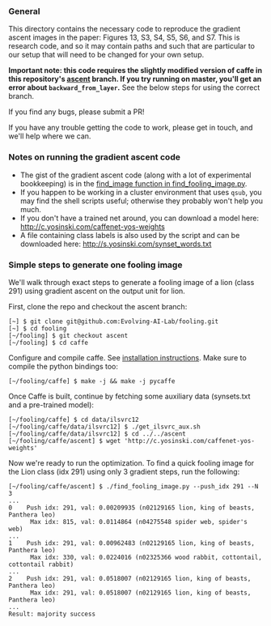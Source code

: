 ### General

This directory contains the necessary code to reproduce the gradient
ascent images in the paper: Figures 13, S3, S4, S5, S6, and S7. This
is research code, and so it may contain paths and such that are
particular to our setup that will need to be changed for your own
setup.

**Important note: this code requires the slightly modified version of caffe in this repository's [ascent](https://github.com/Evolving-AI-Lab/fooling/tree/ascent) branch. If you try running on master, you'll get an error about `backward_from_layer`.** See the below steps for using the correct branch.

If you find any bugs, please submit a PR!

If you have any trouble getting the code to work, please get in touch, and we'll help where we can.



### Notes on running the gradient ascent code

 * The gist of the gradient ascent code (along with a lot of
experimental bookkeeping) is in the
[find_image function in find_fooling_image.py](https://github.com/Evolving-AI-Lab/fooling/blob/master/caffe/ascent/find_fooling_image.py#L68-L274).
 * If you happen to be working in a
cluster environment that uses ```qsub```, you may find the shell scripts
useful; otherwise they probably won't help you much.
 * If you don't have a trained net around, you can download a model here: http://c.yosinski.com/caffenet-yos-weights
 * A file containing class labels is also used by the script and can be downloaded here: http://s.yosinski.com/synset_words.txt



### Simple steps to generate one fooling image

We'll walk through exact steps to generate a fooling image of a lion (class 291) using gradient ascent on the output unit for lion.

First, clone the repo and checkout the ascent branch:

    [~] $ git clone git@github.com:Evolving-AI-Lab/fooling.git
    [~] $ cd fooling
    [~/fooling] $ git checkout ascent
    [~/fooling] $ cd caffe

Configure and compile caffe. See [installation instructions](http://caffe.berkeleyvision.org/installation.html). Make sure to compile the python bindings too:

    [~/fooling/caffe] $ make -j && make -j pycaffe

Once Caffe is built, continue by fetching some auxiliary data (synsets.txt and a pre-trained model):

    [~/fooling/caffe] $ cd data/ilsvrc12
    [~/fooling/caffe/data/ilsvrc12] $ ./get_ilsvrc_aux.sh
    [~/fooling/caffe/data/ilsvrc12] $ cd ../../ascent
    [~/fooling/caffe/ascent] $ wget 'http://c.yosinski.com/caffenet-yos-weights'

Now we're ready to run the optimization. To find a quick fooling image for the Lion class (idx 291) using only 3 gradient steps, run the following:

    [~/fooling/caffe/ascent] $ ./find_fooling_image.py --push_idx 291 --N 3
    ...
    0    Push idx: 291, val: 0.00209935 (n02129165 lion, king of beasts, Panthera leo)
          Max idx: 815, val: 0.0114864 (n04275548 spider web, spider's web)
    ...
    1    Push idx: 291, val: 0.00962483 (n02129165 lion, king of beasts, Panthera leo)
          Max idx: 330, val: 0.0224016 (n02325366 wood rabbit, cottontail, cottontail rabbit)
    ...
    2    Push idx: 291, val: 0.0518007 (n02129165 lion, king of beasts, Panthera leo)
          Max idx: 291, val: 0.0518007 (n02129165 lion, king of beasts, Panthera leo)
    ...
    Result: majority success

